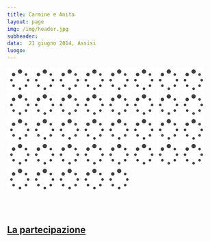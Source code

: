 ```yaml
---
title: Carmine e Anita
layout: page
img: /img/header.jpg
subheader:
data:  21 giugno 2014, Assisi
luogo: 
---
```


<img src="/img/loader.gif" data-src="gallery/ca-00.jpg" class="" />
<img src="/img/loader.gif" data-src="gallery/ca-00b.jpg" class="" />
<img src="/img/loader.gif" data-src="gallery/ca-01.jpg" class="" />
<img src="/img/loader.gif" data-src="gallery/ca-03.jpg" class="" />
<img src="/img/loader.gif" data-src="gallery/ca-04.jpg" class="" />
<img src="/img/loader.gif" data-src="gallery/ca-05.jpg" class="" />
<img src="/img/loader.gif" data-src="gallery/ca-06.jpg" class="" />
<img src="/img/loader.gif" data-src="gallery/ca-07.jpg" class="" />
<img src="/img/loader.gif" data-src="gallery/ca-08.jpg" class="" />
<img src="/img/loader.gif" data-src="gallery/ca-09.jpg" class="" />
<img src="/img/loader.gif" data-src="gallery/ca-10.jpg" class="" />
<img src="/img/loader.gif" data-src="gallery/ca-11.jpg" class="" />
<img src="/img/loader.gif" data-src="gallery/ca-12.jpg" class="" />
<img src="/img/loader.gif" data-src="gallery/ca-13.jpg" class="" />
<img src="/img/loader.gif" data-src="gallery/ca-14.jpg" class="" />
<img src="/img/loader.gif" data-src="gallery/ca-15.jpg" class="" />
<img src="/img/loader.gif" data-src="gallery/ca-16.jpg" class="" />
<img src="/img/loader.gif" data-src="gallery/ca-17.jpg" class="" />
<img src="/img/loader.gif" data-src="gallery/ca-18.jpg" class="" />
<img src="/img/loader.gif" data-src="gallery/ca-19.jpg" class="" />
<img src="/img/loader.gif" data-src="gallery/ca-20.jpg" class="" />
<img src="/img/loader.gif" data-src="gallery/ca-21.jpg" class="" />
<img src="/img/loader.gif" data-src="gallery/ca-22.jpg" class="" />
<img src="/img/loader.gif" data-src="gallery/ca-23.jpg" class="" />
<img src="/img/loader.gif" data-src="gallery/ca-24.jpg" class="" />
<img src="/img/loader.gif" data-src="gallery/ca-25.jpg" class="" />
<img src="/img/loader.gif" data-src="gallery/ca-26.jpg" class="" />
<img src="/img/loader.gif" data-src="gallery/ca-27.jpg" class="" />
<img src="/img/loader.gif" data-src="gallery/ca-28.jpg" class="" />
<img src="/img/loader.gif" data-src="gallery/ca-29.jpg" class="" />
<img src="/img/loader.gif" data-src="gallery/ca-30.jpg" class="" />
<img src="/img/loader.gif" data-src="gallery/ca-31.jpg" class="" />
<img src="/img/loader.gif" data-src="gallery/ca-32.jpg" class="" />
<img src="/img/loader.gif" data-src="gallery/ca-33.jpg" class="" />
<img src="/img/loader.gif" data-src="gallery/ca-34.jpg" class="" />
<img src="/img/loader.gif" data-src="gallery/ca-35.jpg" class="" />
<img src="/img/loader.gif" data-src="gallery/ca-36.jpg" class="" />


<br> <br>


## [La partecipazione](/original/)
